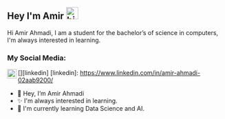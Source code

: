 ## Hey I'm Amir <img src="https://user-images.githubusercontent.com/1303154/88677602-1635ba80-d120-11ea-84d8-d263ba5fc3c0.gif" width="28px" alt="hi">

Hi Amir Ahmadi, I am a student for the bachelor’s of science in computers, I'm always interested in learning.

### My Social Media:
[<img align="left" alt="holisitc_developer | LinkedIn" width="22px" src="https://cdn.jsdelivr.net/npm/simple-icons@v3/icons/linkedin.svg" />][linkedin]
[linkedin]: https://www.linkedin.com/in/amir-ahmadi-02aab9200/

- 👋 Hey, I’m Amir Ahmadi
- ✨ I'm always interested in learning.
- 🌱 I'm currently learning Data Science and AI.
